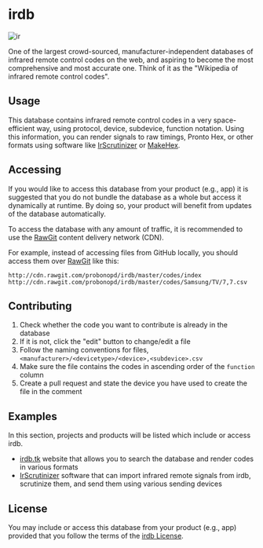 # irdb

![ir](https://cloud.githubusercontent.com/assets/2480569/9023330/cc63e7fe-3897-11e5-94cb-8cb145971fd2.png)

One of the largest crowd-sourced, manufacturer-independent databases of infrared remote control codes on the web, and aspiring to become the most comprehensive and most accurate one. Think of it as the "Wikipedia of infrared remote control codes".

## Usage

This database contains infrared remote control codes in a very space-efficient way, using protocol, device, subdevice, function notation. Using this information, you can render signals to raw timings, Pronto Hex, or other formats using software like [IrScrutinizer](https://github.com/bengtmartensson/harctoolboxbundle) or [MakeHex](https://github.com/probonopd/MakeHex).

## Accessing

If you would like to access this database from your product (e.g., app) it is suggested that you do not bundle the database as a whole but access it dynamically at runtime. By doing so, your product will benefit from updates of the database automatically.

To access the database with any amount of traffic, it is recommended to use the [RawGit](https://rawgit.com) content delivery network (CDN).

For example, instead of accessing files from GitHub locally, you should access them over [RawGit](https://rawgit.com) like this:

```
http://cdn.rawgit.com/probonopd/irdb/master/codes/index
http://cdn.rawgit.com/probonopd/irdb/master/codes/Samsung/TV/7,7.csv
```

## Contributing

1. Check whether the code you want to contribute is already in the database
2. If it is not, click the "edit" button to change/edit a file
3. Follow the naming conventions for files, `<manufacturer>/<devicetype>/<device>,<subdevice>.csv`
4. Make sure the file contains the codes in ascending order of the `function` column
5. Create a pull request and state the device you have used to create the file in the comment

## Examples

In this section, projects and products will be listed which include or access irdb.
* [irdb.tk](http://irdb.tk) website that allows you to search the database and render codes in various formats
* [IrScrutinizer](https://github.com/bengtmartensson/harctoolboxbundle) software that can import infrared remote signals from irdb, scrutinize them, and send them using various sending devices

## License

You may include or access this database from your product (e.g., app) provided that you follow the terms of the [irdb License](https://github.com/probonopd/irdb/blob/master/LICENSE.md).
